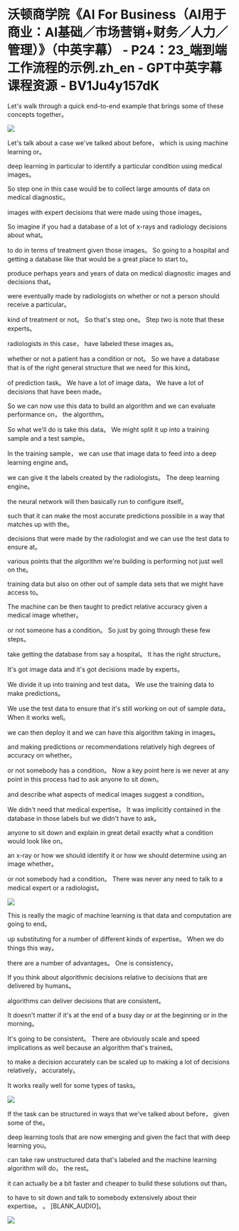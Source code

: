 # 沃顿商学院《AI For Business（AI用于商业：AI基础／市场营销+财务／人力／管理）》（中英字幕） - P24：23_端到端工作流程的示例.zh_en - GPT中英字幕课程资源 - BV1Ju4y157dK

 Let's walk through a quick end-to-end example that brings some of these concepts together。



![](img/06ce2363734a19fa41d6584f495ff6c2_1.png)

 Let's talk about a case we've talked about before， which is using machine learning or。

 deep learning in particular to identify a particular condition using medical images。

 So step one in this case would be to collect large amounts of data on medical diagnostic。

 images with expert decisions that were made using those images。

 So imagine if you had a database of a lot of x-rays and radiology decisions about what。

 to do in terms of treatment given those images。 So going to a hospital and getting a database like that would be a great place to start to。

 produce perhaps years and years of data on medical diagnostic images and decisions that。

 were eventually made by radiologists on whether or not a person should receive a particular。

 kind of treatment or not。 So that's step one。 Step two is note that these experts。

 radiologists in this case， have labeled these images as。

 whether or not a patient has a condition or not。 So we have a database that is of the right general structure that we need for this kind。

 of prediction task。 We have a lot of image data。 We have a lot of decisions that have been made。

 So we can now use this data to build an algorithm and we can evaluate performance on， the algorithm。

 So what we'll do is take this data。 We might split it up into a training sample and a test sample。

 In the training sample， we can use that image data to feed into a deep learning engine and。

 we can give it the labels created by the radiologists。 The deep learning engine。

 the neural network will then basically run to configure itself。

 such that it can make the most accurate predictions possible in a way that matches up with the。

 decisions that were made by the radiologist and we can use the test data to ensure at。

 various points that the algorithm we're building is performing not just well on the。

 training data but also on other out of sample data sets that we might have access to。

 The machine can be then taught to predict relative accuracy given a medical image whether。

 or not someone has a condition。 So just by going through these few steps。

 take getting the database from say a hospital。 It has the right structure。

 It's got image data and it's got decisions made by experts。

 We divide it up into training and test data。 We use the training data to make predictions。

 We use the test data to ensure that it's still working on out of sample data。 When it works well。

 we can then deploy it and we can have this algorithm taking in images。

 and making predictions or recommendations relatively high degrees of accuracy on whether。

 or not somebody has a condition。 Now a key point here is we never at any point in this process had to ask anyone to sit down。

 and describe what aspects of medical images suggest a condition。

 We didn't need that medical expertise。 It was implicitly contained in the database in those labels but we didn't have to ask。

 anyone to sit down and explain in great detail exactly what a condition would look like on。

 an x-ray or how we should identify it or how we should determine using an image whether。

 or not somebody had a condition。 There was never any need to talk to a medical expert or a radiologist。



![](img/06ce2363734a19fa41d6584f495ff6c2_3.png)

 This is really the magic of machine learning is that data and computation are going to end。

 up substituting for a number of different kinds of expertise。 When we do things this way。

 there are a number of advantages。 One is consistency。

 If you think about algorithmic decisions relative to decisions that are delivered by humans。

 algorithms can deliver decisions that are consistent。

 It doesn't matter if it's at the end of a busy day or at the beginning or in the morning。

 It's going to be consistent。 There are obviously scale and speed implications as well because an algorithm that's trained。

 to make a decision accurately can be scaled up to making a lot of decisions relatively， accurately。

 It works really well for some types of tasks。

![](img/06ce2363734a19fa41d6584f495ff6c2_5.png)

 If the task can be structured in ways that we've talked about before， given some of the。

 deep learning tools that are now emerging and given the fact that with deep learning you。

 can take raw unstructured data that's labeled and the machine learning algorithm will do， the rest。

 it can actually be a bit faster and cheaper to build these solutions out than。

 to have to sit down and talk to somebody extensively about their expertise。 。 [BLANK_AUDIO]。



![](img/06ce2363734a19fa41d6584f495ff6c2_7.png)